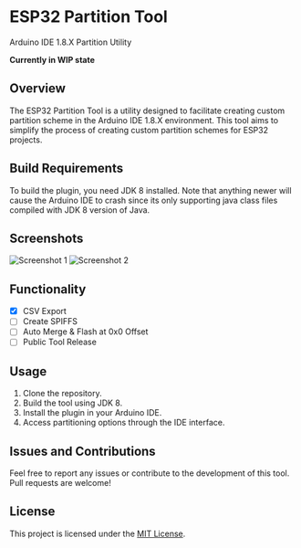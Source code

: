 # ESP32 Partition Tool

Arduino IDE 1.8.X Partition Utility

**Currently in WIP state**

## Overview

The ESP32 Partition Tool is a utility designed to facilitate creating custom partition scheme in the Arduino IDE 1.8.X environment. This tool aims to simplify the process of creating custom partition schemes for ESP32 projects.

## Build Requirements

To build the plugin, you need JDK 8 installed. Note that anything newer will cause the Arduino IDE to crash since its only supporting java class files compiled with JDK 8 version of Java.

## Screenshots

![Screenshot 1](https://github.com/serifpersia/esp32partitiontool/assets/62844718/8724d57c-ebb5-404f-97f1-fe09134f53b5)
![Screenshot 2](https://github.com/serifpersia/esp32partitiontool/assets/62844718/73ab96b1-6b65-40d0-9274-9762a92da0d5)


## Functionality

- [x] CSV Export
- [ ] Create SPIFFS
- [ ] Auto Merge & Flash at 0x0 Offset
- [ ] Public Tool Release

## Usage

1. Clone the repository.
2. Build the tool using JDK 8.
3. Install the plugin in your Arduino IDE.
4. Access partitioning options through the IDE interface.

## Issues and Contributions

Feel free to report any issues or contribute to the development of this tool. Pull requests are welcome!

## License

This project is licensed under the [MIT License](LICENSE).
